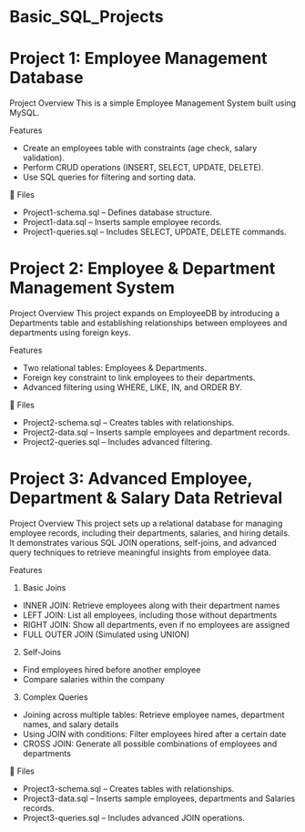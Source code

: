 # Basic_SQL_Projects

# Project 1: Employee Management Database

Project Overview
This is a simple Employee Management System built using MySQL.

Features
- Create an employees table with constraints (age check, salary validation).
- Perform CRUD operations (INSERT, SELECT, UPDATE, DELETE).
- Use SQL queries for filtering and sorting data.

📂 Files

- Project1-schema.sql – Defines database structure.
- Project1-data.sql – Inserts sample employee records.
- Project1-queries.sql – Includes SELECT, UPDATE, DELETE commands.

# Project 2: Employee & Department Management System

Project Overview
This project expands on EmployeeDB by introducing a Departments table and establishing relationships between employees and departments using foreign keys.

Features
- Two relational tables: Employees & Departments.
- Foreign key constraint to link employees to their departments.
- Advanced filtering using WHERE, LIKE, IN, and ORDER BY.

📂 Files

- Project2-schema.sql – Creates tables with relationships.
- Project2-data.sql – Inserts sample employees and department records.
- Project2-queries.sql – Includes advanced filtering.

# Project 3: Advanced Employee, Department & Salary Data Retrieval


Project Overview
This project sets up a relational database for managing employee records, including their departments, salaries, and hiring details. It demonstrates various SQL JOIN operations, self-joins, and advanced query techniques to retrieve meaningful insights from employee data.

Features

1. Basic Joins
- INNER JOIN: Retrieve employees along with their department names
- LEFT JOIN: List all employees, including those without departments
- RIGHT JOIN: Show all departments, even if no employees are assigned
- FULL OUTER JOIN (Simulated using UNION)
2. Self-Joins
- Find employees hired before another employee
- Compare salaries within the company
3. Complex Queries
- Joining across multiple tables: Retrieve employee names, department names, and salary details
- Using JOIN with conditions: Filter employees hired after a certain date
- CROSS JOIN: Generate all possible combinations of employees and departments

📂 Files

- Project3-schema.sql – Creates tables with relationships.
- Project3-data.sql – Inserts sample employees, departments and Salaries records.
- Project3-queries.sql –  Includes advanced JOIN operations.
